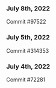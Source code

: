 ### July 8th, 2022

Commit #97522

### July 5th, 2022

Commit #314353


### July 4th, 2022

Commit #72281
